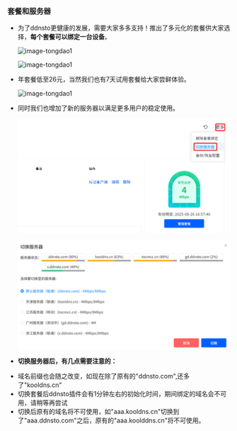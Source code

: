 ### 套餐和服务器

* 为了ddnsto更健康的发展，需要大家多多支持！推出了多元化的套餐供大家选择，**每个套餐可以绑定一台设备**。

  ![image-tongdao1](./koolshare_merlin/tongdao0.png)

  ![image-tongdao1](./koolshare_merlin/tongdao1.png)
  
* 年套餐低至26元，当然我们也有7天试用套餐给大家尝鲜体验。 

  ![image-tongdao1](./koolshare_merlin/tongdao2.png)

* 同时我们也增加了新的服务器以满足更多用户的稳定使用。

  ![image-tongdao1](./koolshare_merlin/tongdao3.png)
  
  ![image-tongdao2](./koolshare_merlin/tongdao4.png)

* **切换服务器后，有几点需要注意的：**

- 域名前缀也会随之改变，如现在除了原有的"ddnsto.com",还多了"kooldns.cn"
- 切换套餐后ddnsto插件会有1分钟左右的初始化时间，期间绑定的域名会不可用，请稍等再尝试
- 切换后原有的域名将不可使用，如"aaa.kooldns.cn"切换到了"aaa.ddnsto.com"之后，原有的"aaa.koolddns.cn"将不可使用。
